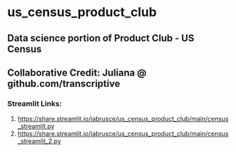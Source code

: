 # us_census_product_club

## Data science portion of Product Club - US Census
## Collaborative Credit: Juliana @ github.com/transcriptive

### Streamlit Links:
1. https://share.streamlit.io/jabrusce/us_census_product_club/main/census_streamlit.py
2. https://share.streamlit.io/jabrusce/us_census_product_club/main/census_streamlit_2.py
